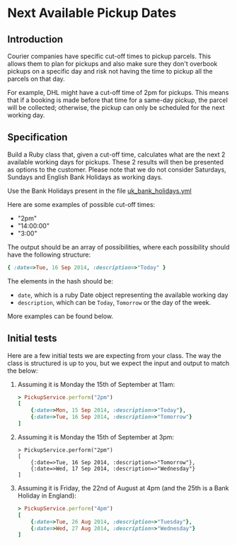 # Next Available Pickup Dates

## Introduction

Courier companies have specific cut-off times to pickup parcels. This allows them to plan for pickups and also make sure they don't overbook pickups on a specific day and risk not having the time to pickup all the parcels on that day.

For example, DHL might have a cut-off time of 2pm for pickups. This means that if a booking is made before that time for a same-day pickup, the parcel will be collected; otherwise, the pickup can only be scheduled for the next working day.

## Specification

Build a Ruby class that, given a cut-off time, calculates what are the next 2 available working days for pickups. These 2 results will then be presented as options to the customer. Please note that we do not consider Saturdays, Sundays and English Bank Holidays as working days.

Use the Bank Holidays present in the file [uk_bank_holidays.yml](uk_bank_holidays.yml)

Here are some examples of possible cut-off times:

- "2pm"
- "14:00:00"
- "3:00"

The output should be an array of possibilities, where each possibility should have the following structure:

```ruby
{ :date=>Tue, 16 Sep 2014, :description=>"Today" }
```

The elements in the hash should be:

- `date`, which is a ruby Date object representing the available working day
- `description`, which can be `Today`, `Tomorrow` or the day of the week.

More examples can be found below.

## Initial tests

Here are a few initial tests we are expecting from your class. The way the class is structured is up to you, but we expect the input and output to match the below:

1) Assuming it is Monday the 15th of September at 11am:

    ```ruby
    > PickupService.perform("2pm")
    [
        {:date=>Mon, 15 Sep 2014, :description=>"Today"},
        {:date=>Tue, 16 Sep 2014, :description=>"Tomorrow"}
    ]
    ```

2) Assuming it is Monday the 15th of September at 3pm:

    ```
    > PickupService.perform("2pm")
    [
        {:date=>Tue, 16 Sep 2014, :description=>"Tomorrow"},
        {:date=>Wed, 17 Sep 2014, :description=>"Wednesday"}
    ]
    ```

3) Assuming it is Friday, the 22nd of August at 4pm (and the 25th is a Bank Holiday in England):

    ```ruby
    > PickupService.perform("4pm")
    [
        {:date=>Tue, 26 Aug 2014, :description=>"Tuesday"},
        {:date=>Wed, 27 Aug 2014, :description=>"Wednesday"}
    ]
    ```
